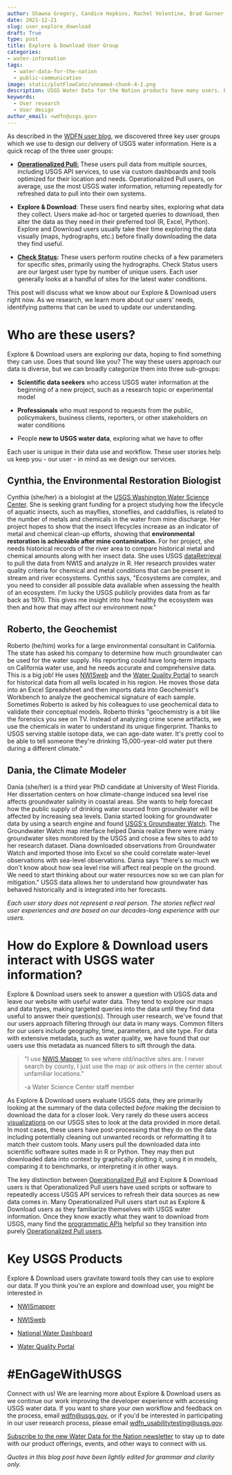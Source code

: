 ```yaml
---
author: Shawna Gregory, Candice Hopkins, Rachel Volentine, Brad Garner, and Nicole Felts
date: 2021-12-21
slug: user_explore_download
draft: True
type: post
title: Explore & Download User Group
categories: 
- water-information 
tags:
  - water-data-for-the-nation
  - public-communication
image: static/plotFlowConc/unnamed-chunk-4-1.png
description: USGS Water Data for the Nation products have many users. Explore & Download users want to check out different sites and download data from some of them. They have a few favorite USGS products they use; read on to find out what they are...
keywords:
  - User research
  - User design
author_email: <wdfn@usgs.gov>
---
```


As described in the [WDFN user
blog](https://waterdata.usgs.gov/blog/user_wdfn/), we discovered three
key user groups which we use to design our delivery of USGS water
information. Here is a quick recap of the three user groups:

-   [**Operationalized
    Pull:**](https://waterdata.usgs.gov/blog/user_operational_pull/)
    These users pull data from multiple sources, including USGS API
    services, to use via custom dashboards and tools optimized for their
    location and needs. Operationalized Pull users, on average, use the
    most USGS water information, returning repeatedly for refreshed data
    to pull into their own systems.

-   **Explore & Download**: These users find nearby sites, exploring
    what data they collect. Users make ad-hoc or targeted queries to
    download, then alter the data as they need in their preferred tool
    (R, Excel, Python). Explore and Download users usually take their
    time exploring the data visually (maps, hydrographs, etc.) before
    finally downloading the data they find useful.

-   **[Check
    Status](https://waterdata.usgs.gov/blog/user_check_status/):** These
    users perform routine checks of a few parameters for specific sites,
    primarily using the hydrographs. Check Status users are our largest
    user type by number of unique users. Each user generally looks at a
    handful of sites for the latest water conditions.

This post will discuss what we know about our Explore & Download users
right now. As we research, we learn more about our users' needs, identifying patterns that can be used to update our understanding.

# Who are these users?

Explore & Download users are exploring our data, hoping to find
something they can use. Does that sound like you? The way these users approach our data is
diverse, but we can broadly categorize them into three sub-groups:

-   **Scientific data seekers** who access USGS water information at the
    beginning of a new project, such as a research topic or experimental
    model

-   **Professionals** who must respond to requests from the public,
    policymakers, business clients, reporters, or other stakeholders on
    water conditions

-   People **new to USGS water data**, exploring what we have to offer

Each user is unique in their data use and workflow. These user stories help us keep you - our user -
in mind as we design our services.

## Cynthia, the Environmental Restoration Biologist

Cynthia (she/her) is a biologist at the [USGS Washington Water Science
Center](https://www.usgs.gov/centers/washington-water-science-center).
She is seeking grant funding for a project studying how the lifecycle of
aquatic insects, such as mayflies, stoneflies, and caddisflies, is
related to the number of metals and chemicals in the water from mine
discharge. Her project hopes to show that the insect lifecycles increase
as an indicator of metal and chemical clean-up efforts, showing that
**environmental restoration is achievable after mine contamination.** For her
project, she needs historical records of the river area to compare
historical metal and chemical amounts along with her insect data. She
uses USGS
[dataRetrieval](https://waterdata.usgs.gov/blog/dataretrieval/) to pull
the data from NWIS and analyze in R. Her research provides water quality
criteria for chemical and metal conditions that can be present in stream
and river ecosystems. Cynthis says, "Ecosystems are complex, and you
need to consider all possible data available when assessing the health
of an ecosystem. I'm lucky the USGS publicly provides data from as far
back as 1970. This gives me insight into how healthy the ecosystem was
then and how that may affect our environment now."

## Roberto, the Geochemist

Roberto (he/him) works for a large environmental consultant in
California. The state has asked his company to determine how much
groundwater can be used for the water supply. His reporting could have
long-term impacts on California water use, and he needs accurate and
comprehensive data. This is a big job! He uses [NWISweb](https://waterdata.usgs.gov/nwis)
and the [Water Quality Portal](https://www.waterqualitydata.us/) to
search for historical data from all wells located in his region. He
moves those data into an Excel Spreadsheet and then imports data into
Geochemist's Workbench to analyze the geochemical signature of each
sample. Sometimes Roberto is asked by his colleagues to use geochemical
data to validate their conceptual models. Roberto thinks "geochemistry is a bit like the forensics you see on TV. Instead of
analyzing crime scene artifacts, we use the chemicals in water to
understand its unique fingerprint. Thanks to USGS serving stable isotope
data, we can age-date water. It's pretty cool to be able to tell someone
they're drinking 15,000-year-old water put there during a different
climate."

## Dania, the Climate Modeler 

Dania (she/her) is a third year PhD candidate at University of West
Florida. Her dissertation centers on how climate-change induced sea
level rise affects groundwater salinity in coastal areas. She wants to
help forecast how the public supply of drinking water sourced from
groundwater will be affected by increasing sea levels. Dania started
looking for groundwater data by using a search engine and found [USGS's
Groundwater Watch](https://groundwaterwatch.usgs.gov/Default.asp). The
Groundwater Watch map interface helped Dania realize there were many
groundwater sites monitored by the USGS and chose a few sites to add to
her research dataset. Diana downloaded observations from Groundwater
Watch and imported those into Excel so she could correlate water-level
observations with sea-level observations. Dania says "there's so much we
don't know about how sea level rise will affect real people on the
ground. We need to start thinking about our water resources now so we
can plan for mitigation." USGS data allows her to understand how
groundwater has behaved historically and is integrated into her
forecasts.

*Each user story does not represent a real person. The stories reflect real user experiences and are based on our decades-long experience with our users.*

# How do Explore & Download users interact with USGS water information?

Explore & Download users seek to answer a question with USGS data and
leave our website with useful water data. They tend to explore our maps
and data types, making targeted queries into the data until they find
data useful to answer their question(s). Through user research, we've
found that our users approach filtering through our data in many ways.
Common filters for our users include geography, time, parameters, and
site type. For data with extensive metadata, such as water quality, we
have found that our users use this metadata as nuanced filters to sift
through the data.

> "I use [NWIS
> Mapper](https://maps.waterdata.usgs.gov/mapper/index.html) to see
> where old/inactive sites are. I never search by county, I just
> use the map or ask others in the center about unfamiliar
> locations."
>
> -a Water Science Center staff member

As Explore & Download users evaluate USGS data, they are primarily
looking at the summary of the data collected *before* making the decision
to download the data for a closer look. Very rarely do these users
access [visualizations](https://labs.waterdata.usgs.gov/visualizations/vizlab-home) on our USGS sites to look at the data provided in
more detail. In most cases, these users have post-processing that they
do on the data including potentially cleaning out unwanted records or
reformatting it to match their custom tools. Many users pull the
downloaded data into scientific software suites made in R or Python.
They may then put downloaded data into context by graphically plotting
it, using it in models, comparing it to benchmarks, or interpreting it
in other ways.

The key distinction between [Operationalized
Pull](https://waterdata.usgs.gov/blog/user_operational_pull/) and
Explore & Download users is that Operationalized Pull users have used
scripts or software to repeatedly access USGS API services to refresh
their data sources as new data comes in. Many Operationalized Pull users
start out as Explore & Download users as they familiarize themselves
with USGS water information. Once they know exactly what they want to
download from USGS, many find the [programmatic APIs](https://waterservices.usgs.gov/) helpful so they
transition into purely [Operationalized Pull users](https://waterdata.usgs.gov/blog/user_operational_pull/).

# Key USGS Products

Explore & Download users gravitate toward tools they can use to explore
our data. If you think you're an explore and download user, you might be interested in

-   [NWISmapper](https://maps.waterdata.usgs.gov/mapper/index.html)

-   [NWISweb](https://waterdata.usgs.gov/nwis)

-   [National Water
    Dashboard](https://dashboard.waterdata.usgs.gov/app/nwd/?aoi=default)

-   [Water Quality Portal](https://www.waterqualitydata.us/)

# #EnGageWithUSGS

Connect with us! We are learning more about Explore & Download users as we
continue our work improving the developer experience with accessing USGS
water data. If you want to share your own workflow and feedback on the process, email [wdfn@usgs.gov](mailto:wdfn@usgs.gov),
or if you'd be interested in participating in our user research process,
please email [wdfn_usabilitytesting@usgs.gov](mailto:wdfn_usabilitytesting@usgs.gov).

[Subscribe to the new Water Data for the Nation newsletter](https://usgs.us17.list-manage.com/subscribe?u=e9827ec090cef00a4355db5cb&id=5a8a7e2d2f) to stay up to date with our product offerings, events, and other ways to connect with us.

*Quotes in this blog post have been lightly edited for grammar and
clarity only.*
